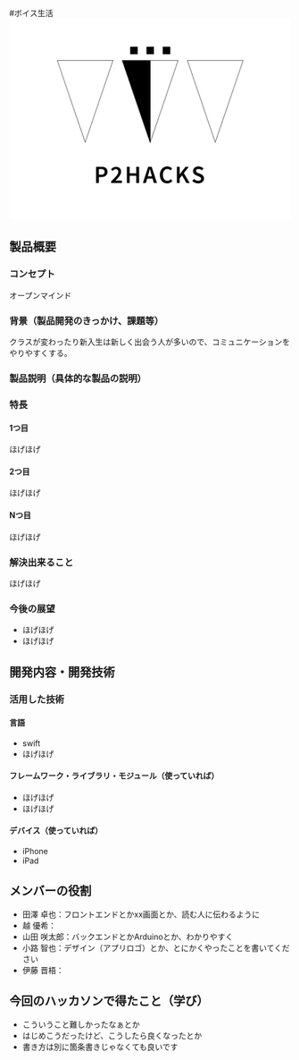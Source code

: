#ボイス生活
![ロゴ](P2HACKS.png)

## 製品概要
### コンセプト
オープンマインド

### 背景（製品開発のきっかけ、課題等）
クラスが変わったり新入生は新しく出会う人が多いので、コミュニケーションをやりやすくする。

### 製品説明（具体的な製品の説明）

### 特長

#### 1つ目 
ほげほげ

#### 2つ目
ほげほげ

#### Nつ目  
ほげほげ

### 解決出来ること
ほげほげ

### 今後の展望
- ほげほげ
- ほげほげ


## 開発内容・開発技術
### 活用した技術
#### 言語
- swift
- ほげほげ

#### フレームワーク・ライブラリ・モジュール（使っていれば）
- ほげほげ
- ほげほげ

#### デバイス（使っていれば）
- iPhone
- iPad

## メンバーの役割
- 田澤 卓也：フロントエンドとかxx画面とか、読む人に伝わるように
- 越 優希：
- 山田 咲太郎：バックエンドとかArduinoとか、わかりやすく
- 小路 智也：デザイン（アプリロゴ）とか、とにかくやったことを書いてください
- 伊藤 晋梧：
## 今回のハッカソンで得たこと（学び）
- こういうこと難しかったなぁとか
- はじめこうだったけど、こうしたら良くなったとか
- 書き方は別に箇条書きじゃなくても良いです
